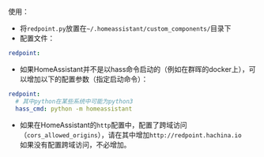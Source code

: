 使用：
 - 将`redpoint.py`放置在`~/.homeassistant/custom_components/`目录下
 - 配置文件：

```yaml
redpoint:

```

 - 如果HomeAssistant并不是以hass命令启动的（例如在群晖的docker上），可以增加以下的配置参数（指定启动命令）：

```yaml
redpoint:
  # 其中python在某些系统中可能为python3
  hass_cmd: python -m homeassistant
```

 - 如果在HomeAssistant的`http`配置中，配置了跨域访问（`cors_allowed_origins`），请在其中增加`http://redpoint.hachina.io`<br>
如果没有配置跨域访问，不必增加。